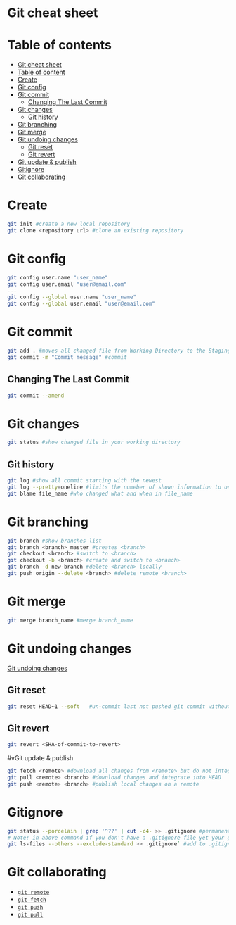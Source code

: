 # Git cheat sheet

# Table of contents

- [Git cheat sheet](#git-cheat-sheet)
- [Table of content](#table-of-content)
- [Create](#create)
- [Git config](#Git-config)
- [Git commit](#git-commit)
  - [Changing The Last Commit](#changing-the-last-commit)
- [Git changes](#git-changes)
  - [Git history](#git-history)
- [Git branching](#git-branching)
- [Git merge](#git-merge)
- [Git undoing changes](#git-undoing-changes)
  - [Git reset](#git-reset)
  - [Git revert](#git-revert)
- [Git update & publish](#git-update-&-publish)
- [Gitignore](#gitignore)
- [Git collaborating](#git-collaborating)

# Create
```bash
git init #create a new local repository
git clone <repository url> #clone an existing repository
```

# Git config 
```bash
git config user.name "user_name"
git config user.email "user@email.com"
---
git config --global user.name "user_name"
git config --global user.email "user@email.com"
```

# Git commit

```bash
git add . #moves all changed file from Working Directory to the Staging Index
git commit -m "Commit message" #commit
```

## Changing The Last Commit
```bash
git commit --amend
```

# Git changes
```bash
git status #show changed file in your working directory
```

## Git history
```bash
git log #show all commit starting with the newest
git log --pretty=oneline #limits the numeber of shown information to oneline
git blame file_name #who changed what and when in file_name
```

# Git branching
```bash
git branch #show branches list
git branch <branch> master #creates <branch>
git checkout <branch> #switch to <branch>
git checkout -b <branch> #create and switch to <branch>
git branch -d new-branch #delete <branch> locally
git push origin --delete <branch> #delete remote <branch>
```

# Git merge
```bash
git merge branch_name #merge branch_name
```

# Git undoing changes
[Git undoing changes](https://www.atlassian.com/git/tutorials/undoing-changes)

## Git reset
```bash
git reset HEAD~1 --soft   #un-commit last not pushed git commit without losing the changes
```

## Git revert 
```bash
git revert <SHA-of-commit-to-revert>
```

#vGit update & publish
```bash
git fetch <remote> #download all changes from <remote> but do not integrate into HEAD
git pull <remote> <branch> #download changes and integrate into HEAD
git push <remote> <branch> #publish local changes on a remote
```

# Gitignore
```bash
git status --porcelain | grep '^??' | cut -c4- >> .gitignore #permanently ignore currently untracked files
# Note! in above command if you don't have a .gitignore file yet your gitignore will ignore itself!
git ls-files --others --exclude-standard >> .gitignore` #add to .gitignore files listed in untracked files - works from repository root
```

# Git collaborating

- [```git remote```](https://www.atlassian.com/git/tutorials/syncing)
- [```git fetch```](https://www.atlassian.com/git/tutorials/syncing/git-fetch)
- [```git push```](https://www.atlassian.com/git/tutorials/syncing/git-push)
- [```git pull```](https://www.atlassian.com/git/tutorials/syncing/git-pull)


